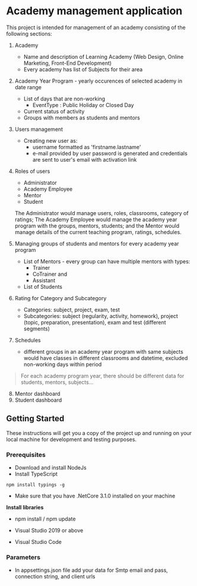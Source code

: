# Academy management application

This project is intended for management of an academy consisting of the following sections:

1. Academy 
   - Name and description of Learning Academy (Web Design, Online Marketing, Front-End Development)
   - Every academy has list of Subjects for their area 
   
2. Academy Year Program - yearly occurences of selected academy in date range
   - List of days that are non-working
      - EventType : Public Holiday or Closed Day
   - Current status of activity
   - Groups with members as students and mentors
   
3. Users management
   - Creating new user as:
      - username formatted as 'firstname.lastname'
      - e-mail provided by user
      password is generated and credentials are sent to user's email with activation link

4. Roles of users
   - Administrator
   - Academy Employee
   - Mentor
   - Student
   
   The Administrator would manage users, roles, classrooms, category of ratings;
   The Academy Employee would manage the academy year program with the groups, mentors, students;
   and the Mentor would manage details of the current teaching program, ratings, schedules.
   
5. Managing groups of students and mentors for every academy year program
   - List of Mentors - every group can have multiple mentors with types:
      - Trainer
      - CoTrainer and
      - Assistant
   - List of Students
   
6. Rating for Category and Subcategory
   - Categories: subject, project, exam, test
   - Subcategories: subject (regularity, activity, homework), project (topic, preparation, presentation), exam and test (different segments)
   
7. Schedules
   - different groups in an academy year program with same subjects would have classes in different classrooms and datetime, excluded non-working days within period

> For each academy program year, there should be different data for students, mentors, subjects...

8. Mentor dashboard
9. Student dashboard


## Getting Started

These instructions will get you a copy of the project up and running on your local machine for development and testing purposes.

### Prerequisites

- Download and install NodeJs
- Install TypeScript
```
npm install typings -g
```
- Make sure that you have .NetCore 3.1.0 installed on your machine

**Install libraries**
* npm install / npm update

* Visual Studio 2019 or above
* Visual Studio Code

### Parameters
 - In appsettings.json file add your data for Smtp email and pass, connection string, and client urls
